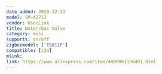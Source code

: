 ```yaml
---
date_added: 2020-12-13
model: SM-AZ713
vendor: UseeLink
title: Water/Gas Valve
category: misc
supports: on/off
zigbeemodel: ['TS011F']
compatible: [z2m]
mlink: 
link: https://www.aliexpress.com/item/4000061156491.html
---
```

